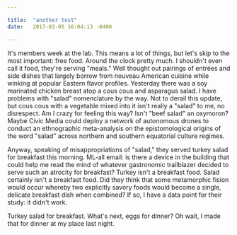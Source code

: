 ```yaml
---

title:  "another test"
date:   2017-03-05 16:04:13 -0400

---
```


It's members week at the lab. This means a lot of things, but let's skip to the most important: free food. Around the clock pretty much. I shouldn't even call it food, they're serving "meals." Well thought out pairings of entrées and side dishes that largely borrow from nouveau American cuisine while winking at popular Eastern flavor profiles. Yesterday there was a soy marinated chicken breast atop a cous cous and asparagus salad. I have problems with "salad" nomenclature by the way. Not to derail this update, but cous cous with a vegetable mixed into it isn't really a "salad" to me, no disrespect. Am I crazy for feeling this way? Isn't "beef salad" an oxymoron? Maybe Civic Media could deploy a network of autonomous drones to conduct an ethnographic meta-analysis on the epistomological origins of the word "salad" across northern and southern equatorial culture regimes.

Anyway, speaking of misappropriations of "salad," they served turkey salad for breakfast this morning. ML-all email: is there a device in the building that could help me read the mind of whatever gastronomic trailblazer decided to serve such an atrocity for breakfast? Turkey isn't a breakfast food. Salad certainly isn't a breakfast food. Did they think that some metamorphic fision would occur whereby two explicitly savory foods would become a single, delicate breakfast dish when combined? If so, I have a data point for their study: it didn't work.

Turkey salad for breakfast. What's next, eggs for dinner? Oh wait, I made that for dinner at my place last night. 

